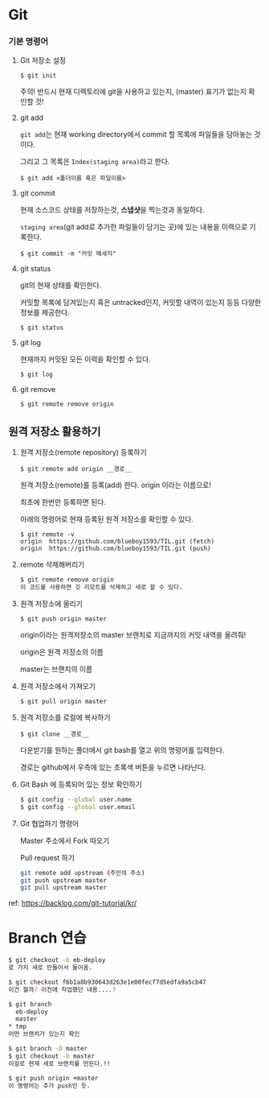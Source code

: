 # Git

### 기본 명령어

1. Git 저장소 설정

   ```
   $ git init
   ```

   주의! 반드시 현재 디렉토리에 git을 사용하고 있는지, (master) 표기가 없는지 확인할 것!

2. git add

   `git add`는 현재 working directory에서 commit 할 목록에 파일들을 담아놓는 것이다.

   그리고 그 목록은 `Index(staging area)`라고 한다.

   ```
   $ git add <폴더이름 혹은 파일이름>
   ```

3. git commit

   현재 소스코드 상태를 저장하는것, **스냅샷**을 찍는것과 동일하다.

   `staging area`(git add로 추가한 파일들이 담기는 곳)에 있는 내용을 이력으로 기록한다.

   ```
   $ git commit -m "커밋 메세지"
   ```

4. git status

   git의 현재 상태를 확인한다.

   커밋할 목록에 담겨있는지 혹은 untracked인지, 커밋할 내역이 있는지 등등 다양한 정보를 제공한다.

   ```
   $ git status
   ```

5. git log

   현재까지 커밋된 모든 이력을 확인할 수 있다.

   ```
   $ git log
   ```
   
6. git remove

   ```bash
   $ git remote remove origin
   ```

   

## 원격 저장소 활용하기



1. 원격 저장소(remote repository) 등록하기

   ```
   $ git remote add origin __경로__
   ```

   원격 저장소(remote)를 등록(add) 한다. origin 이라는 이름으로!

   최초에 한번만 등록하면 된다.

   아래의 명령어로 현재 등록된 원격 저장소를 확인할 수 있다.

   ```
   $ git remote -v
   origin  https://github.com/blueboy1593/TIL.git (fetch)
   origin  https://github.com/blueboy1593/TIL.git (push)
   ```

2. remote 삭제해버리기

   ```bash
   $ git remote remove origin
   이 코드를 사용하면 깃 리모트를 삭제하고 새로 할 수 있다.
   ```

3. 원격 저장소에 올리기

   ```
   $ git push origin master
   ```

   origin이라는 원격저장소의 master 브랜치로 지금까지의 커밋 내역을 올려줘!

   origin은 원격 저장소의 이름

   master는 브랜치의 이름

4. 원격 저장소에서 가져오기

   ```
   $ git pull origin master
   ```

5. 원격 저장소를 로컬에 복사하기

   ```
   $ git clone __경로__
   ```

   다운받기를 원하는 폴더에서 git bash를 열고 위의 명령어를 입력한다.

   경로는 github에서 우측에 있는 초록색 버튼을 누르면 나타난다.
   
6. Git Bash 에 등록되어 있는 정보 확인하기

   ```bash
   $ git config --global user.name
   $ git config --global user.email
   ```

7. Git 협업하기 명령어

   Master 주소에서 Fork 따오기

   Pull request 하기

   ```bash
   git remote add upstream (주인의 주소)
   git push upstream master
   git pull upstream master
   ```

   

ref: https://backlog.com/git-tutorial/kr/



# Branch 연습

```bash
$ git checkout -b eb-deploy
로 가지 새로 만들어서 들어옴.

$ git checkout f6b1a8b930643d263e1e00fecf7d5edfa9a5cb47
이건 뭘까? 이전에 작업했던 내용....?

$ git branch
  eb-deploy
  master
* tmp
어떤 브랜치가 있는지 확인

$ git branch -D master
$ git checkout -b master
이걸로 현재 새로 브랜치를 만든다.!!

$ git push origin +master
이 명령어는 추가 push인 듯.

```



